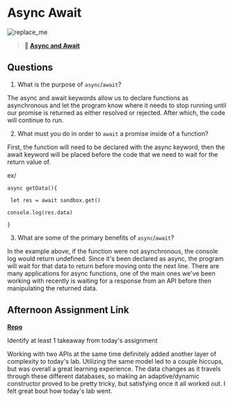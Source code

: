 # Async Await

![replace_me](https://codeworks.blob.core.windows.net/public/assets/img/illustrations/placeholder.svg)

> **📖 [Async and Await](https://codeworksacademy.com/fs-student-guide/resources/wk4/03-Async-Await)**

## Questions

1. What is the purpose of `async`/`await`?

The async and await keywords allow us to declare functions as asynchronous and let the program know where it needs to stop running until our promise is returned as either resolved or rejected. After which, the code will continue to run.

2. What must you do in order to `await` a promise inside of a function?

First, the function will need to be declared with the async keyword, then the await keyword will be placed before the code that we need to wait for the return value of.

ex/

`async getData(){`

 ` let res = await sandbox.get()`

 `console.log(res.data)`

`}`

3. What are some of the primary benefits of `async`/`await`?


In the example above, if the function were not asynchronous, the console log would return undefined. Since it's been declared as async, the program will wait for that data to return before moving onto the next line. There are many applications for async functions, one of the main ones we've been working with recently is waiting for a response from an API before then manipulating the returned data.


## Afternoon Assignment Link

**[Repo](https://github.com/ElizabethKeyes/pokedex)**

Identify at least 1 takeaway from today's assignment

Working with two APIs at the same time definitely added another layer of complexity to today's lab. Utilizing the same model led to a couple hiccups, but was overall a great learning experience. The data changes as it travels through these different databases, so making an adaptive/dynamic constructor proved to be pretty tricky, but satisfying once it all worked out. I felt great bout how today's lab went.
